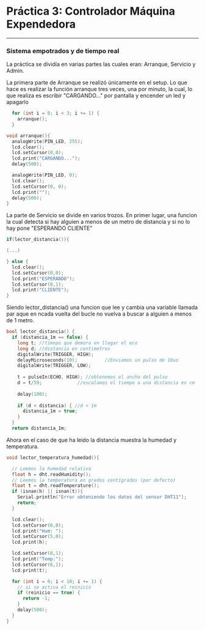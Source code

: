 # Práctica 3: Controlador Máquina Expendedora
---------------------------------------------------------
### Sistema empotrados y de tiempo real

La práctica se dividía en varias partes las cuales eran: Arranque, Servicio y Admin.

La primera parte de Arranque se realizó únicamente en el setup. Lo que hace es realizar la función arranque tres veces, una por minuto, la cual, lo que realiza es escribir "CARGANDO..." por pantalla y encender un led y apagarlo 
```c
  for (int i = 0; i < 3; i += 1) {
    arranque();
  }
```
```c
void arranque(){
  analogWrite(PIN_LED, 255);
  lcd.clear();
  lcd.setCursor(0,0);
  lcd.print("CARGANDO...");
  delay(500);

  analogWrite(PIN_LED, 0);
  lcd.clear();
  lcd.setCursor(0, 0);
  lcd.print("");
  delay(500);
}
```

La parte de Servicio se divide en varios trozos.
En primer lugar, una funcion la cual detecta si hay alguien a menos de un metro de distancia y si no lo hay pone "ESPERANDO CLIENTE"
```c
if(lector_distancia()){

(...)

} else {
  lcd.clear();
  lcd.setCursor(0,0);
  lcd.print("ESPERANDO");
  lcd.setCursor(0,1);
  lcd.print("CLIENTE");
}
```
Siendo lector_distancia() una funcion que lee y cambia una variable llamada  par aque en ncada vuelta del bucle no vuelva a buscar a alguien a menos de 1 metro.
```c
bool lector_distancia() {
  if (distancia_1m == false) {
    long t; //timepo que demora en llegar el eco
    long d; //distancia en centimetros
    digitalWrite(TRIGGER, HIGH);
    delayMicroseconds(10);          //Enviamos un pulso de 10us
    digitalWrite(TRIGGER, LOW);
    
    t = pulseIn(ECHO, HIGH); //obtenemos el ancho del pulso
    d = t/59;             //escalamos el tiempo a una distancia en cm
    
    delay(100); 
    
    if (d < distancia) { //d < 1m
      distancia_1m = true;
    }
  }
  return distancia_1m;
```
Ahora en el caso de que ha leido la distancia muestra la humedad y temperatura.
```c
void lector_temperatura_humedad(){

  // Leemos la humedad relativa
  float h = dht.readHumidity();
  // Leemos la temperatura en grados centígrados (por defecto)
  float t = dht.readTemperature();
  if (isnan(h) || isnan(t)){
    Serial.println("Error obteniendo los datos del sensor DHT11");
    return;
  }

  lcd.clear();
  lcd.setCursor(0,0);
  lcd.print("Hum: ");
  lcd.setCursor(5,0);
  lcd.print(h);

  lcd.setCursor(0,1);
  lcd.print("Temp:");
  lcd.setCursor(6,1);
  lcd.print(t);

  for (int i = 0; i < 10; i += 1) {
    // si se activa el reinicio
    if (reinicio == true) {
      return -1;
    }
    delay(500);
  }
}
```
